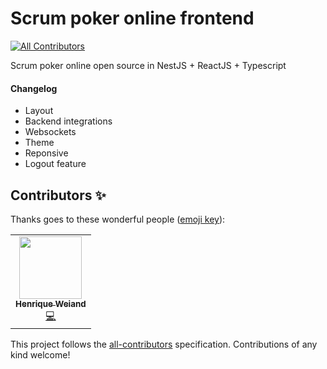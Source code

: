 # Scrum poker online frontend
<!-- ALL-CONTRIBUTORS-BADGE:START - Do not remove or modify this section -->
[![All Contributors](https://img.shields.io/badge/all_contributors-1-orange.svg?style=flat-square)](#contributors-)
<!-- ALL-CONTRIBUTORS-BADGE:END -->

Scrum poker online open source in NestJS + ReactJS + Typescript

#### Changelog

- Layout
- Backend integrations
- Websockets
- Theme
- Reponsive
- Logout feature

## Contributors ✨

Thanks goes to these wonderful people ([emoji key](https://allcontributors.org/docs/en/emoji-key)):

<!-- ALL-CONTRIBUTORS-LIST:START - Do not remove or modify this section -->
<!-- prettier-ignore-start -->
<!-- markdownlint-disable -->
<table>
  <tr>
    <td align="center"><a href="https://linkedin.com/in/henrique-weiand"><img src="https://avatars1.githubusercontent.com/u/6539492?v=4" width="100px;" alt=""/><br /><sub><b>Henrique Weiand</b></sub></a><br /><a href="https://github.com/toworld-dev/scrum-poker-online-frontend/commits?author=henriqueweiand" title="Code">💻</a></td>
  </tr>
</table>

<!-- markdownlint-enable -->
<!-- prettier-ignore-end -->
<!-- ALL-CONTRIBUTORS-LIST:END -->

This project follows the [all-contributors](https://github.com/all-contributors/all-contributors) specification. Contributions of any kind welcome!